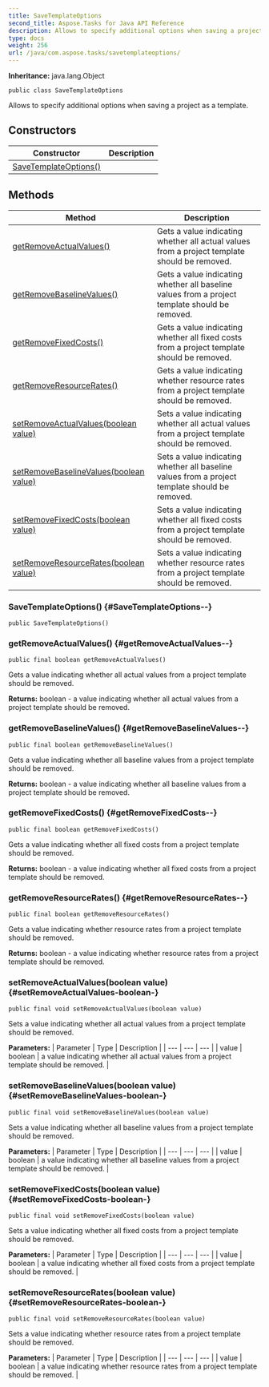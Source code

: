 ```yaml
---
title: SaveTemplateOptions
second_title: Aspose.Tasks for Java API Reference
description: Allows to specify additional options when saving a project as a template.
type: docs
weight: 256
url: /java/com.aspose.tasks/savetemplateoptions/
---
```


**Inheritance:**
java.lang.Object
```
public class SaveTemplateOptions
```

Allows to specify additional options when saving a project as a template.
## Constructors

| Constructor | Description |
| --- | --- |
| [SaveTemplateOptions()](#SaveTemplateOptions--) |  |
## Methods

| Method | Description |
| --- | --- |
| [getRemoveActualValues()](#getRemoveActualValues--) | Gets a value indicating whether all actual values from a project template should be removed. |
| [getRemoveBaselineValues()](#getRemoveBaselineValues--) | Gets a value indicating whether all baseline values from a project template should be removed. |
| [getRemoveFixedCosts()](#getRemoveFixedCosts--) | Gets a value indicating whether all fixed costs from a project template should be removed. |
| [getRemoveResourceRates()](#getRemoveResourceRates--) | Gets a value indicating whether resource rates from a project template should be removed. |
| [setRemoveActualValues(boolean value)](#setRemoveActualValues-boolean-) | Sets a value indicating whether all actual values from a project template should be removed. |
| [setRemoveBaselineValues(boolean value)](#setRemoveBaselineValues-boolean-) | Sets a value indicating whether all baseline values from a project template should be removed. |
| [setRemoveFixedCosts(boolean value)](#setRemoveFixedCosts-boolean-) | Sets a value indicating whether all fixed costs from a project template should be removed. |
| [setRemoveResourceRates(boolean value)](#setRemoveResourceRates-boolean-) | Sets a value indicating whether resource rates from a project template should be removed. |
### SaveTemplateOptions() {#SaveTemplateOptions--}
```
public SaveTemplateOptions()
```


### getRemoveActualValues() {#getRemoveActualValues--}
```
public final boolean getRemoveActualValues()
```


Gets a value indicating whether all actual values from a project template should be removed.

**Returns:**
boolean - a value indicating whether all actual values from a project template should be removed.
### getRemoveBaselineValues() {#getRemoveBaselineValues--}
```
public final boolean getRemoveBaselineValues()
```


Gets a value indicating whether all baseline values from a project template should be removed.

**Returns:**
boolean - a value indicating whether all baseline values from a project template should be removed.
### getRemoveFixedCosts() {#getRemoveFixedCosts--}
```
public final boolean getRemoveFixedCosts()
```


Gets a value indicating whether all fixed costs from a project template should be removed.

**Returns:**
boolean - a value indicating whether all fixed costs from a project template should be removed.
### getRemoveResourceRates() {#getRemoveResourceRates--}
```
public final boolean getRemoveResourceRates()
```


Gets a value indicating whether resource rates from a project template should be removed.

**Returns:**
boolean - a value indicating whether resource rates from a project template should be removed.
### setRemoveActualValues(boolean value) {#setRemoveActualValues-boolean-}
```
public final void setRemoveActualValues(boolean value)
```


Sets a value indicating whether all actual values from a project template should be removed.

**Parameters:**
| Parameter | Type | Description |
| --- | --- | --- |
| value | boolean | a value indicating whether all actual values from a project template should be removed. |

### setRemoveBaselineValues(boolean value) {#setRemoveBaselineValues-boolean-}
```
public final void setRemoveBaselineValues(boolean value)
```


Sets a value indicating whether all baseline values from a project template should be removed.

**Parameters:**
| Parameter | Type | Description |
| --- | --- | --- |
| value | boolean | a value indicating whether all baseline values from a project template should be removed. |

### setRemoveFixedCosts(boolean value) {#setRemoveFixedCosts-boolean-}
```
public final void setRemoveFixedCosts(boolean value)
```


Sets a value indicating whether all fixed costs from a project template should be removed.

**Parameters:**
| Parameter | Type | Description |
| --- | --- | --- |
| value | boolean | a value indicating whether all fixed costs from a project template should be removed. |

### setRemoveResourceRates(boolean value) {#setRemoveResourceRates-boolean-}
```
public final void setRemoveResourceRates(boolean value)
```


Sets a value indicating whether resource rates from a project template should be removed.

**Parameters:**
| Parameter | Type | Description |
| --- | --- | --- |
| value | boolean | a value indicating whether resource rates from a project template should be removed. |

